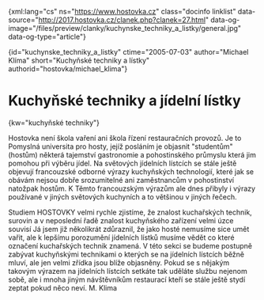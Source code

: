 
{xml:lang="cs" ns="https://www.hostovka.cz" class="docinfo linklist" data-source="http://2017.hostovka.cz/clanek.php?clanek=27.html" data-og-image="/files/preview/clanky/kuchynske\_techniky\_a_listky/general.jpg" data-og-type="article"}

{id="kuchynske\_techniky\_a\_listky" ctime="2005-07-03" author="Michael Klíma" short="Kuchyňské techniky a lístky" authorid="hostovka/michael\_klima"}

# Kuchyňské techniky a jídelní lístky

<!-- generated attribute kw by user_udpatekw.sh on 2019-03-11, do not edit -->

{kw="kuchyňské techniky"}

Hostovka není škola vaření ani škola řízení restauračních provozů. Je to Pomyslná universita pro hosty, jejíž posláním je objasnit "studentům" (hostům) některá tajemství gastronomie a pohostinského průmyslu která jim pomohou při výběru jídel. Na světových jídelních lístcích se stále ještě objevují francouzské odborné výrazy kuchyňských technologií, které jak se obávám nejsou dobře srozumitelné ani zaměstnancům v pohostinství natožpak hostům. K Těmto francouzským výrazům ale dnes přibyly i výrazy používané v jiných světových kuchyních a to většinou v jiných řečech.

Studiem HOSTOVKY velmi rychle zjistíme, že znalost kuchařských technik, surovin a v neposlední řadě znalost kuchyňského zařízení velmi úzce souvisí Já jsem již několikrát zdůraznil, že jako hosté nemusíme sice umět vařit, ale k lepšímu porozumění jídelních lístků musíme vědět co které označení kuchařských technik znamená. V této sekci se budeme postupně zabývat kuchyňskými technikami o kterých se na jídelních lístcích běžně mluví, ale jen velmi zřídka jsou blíže objasněny. Pokud se s nějakým takovým výrazem na jídelních lístcích setkáte tak uděláte službu nejenom sobě, ale i mnoha jiným návštěvníkům restaurací kteří se stále ještě stydí zeptat pokud něco neví. M. Klima


